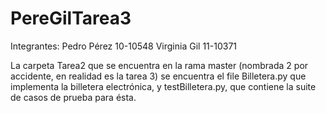 # PereGilTarea3

Integrantes: Pedro Pérez 10-10548
             Virginia Gil 11-10371
             
  La carpeta Tarea2 que se encuentra en la rama master (nombrada 2 por accidente, en realidad es la tarea 3) se encuentra 
  el file Billetera.py que implementa la billetera electrónica, y testBilletera.py, que contiene la suite de casos de prueba
  para ésta. 
